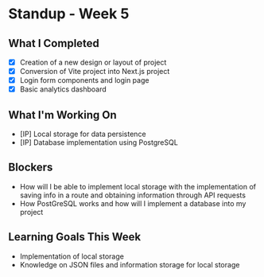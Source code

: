 # Standup - Week 5

## What I Completed

- [x] Creation of a new design or layout of project
- [x] Conversion of Vite project into Next.js project
- [x] Login form components and login page
- [x] Basic analytics dashboard

## What I'm Working On

- [IP] Local storage for data persistence
- [IP] Database implementation using PostgreSQL

## Blockers

- How will I be able to implement local storage with the implementation of saving info in a route and obtaining information through API requests
- How PostGreSQL works and how will I implement a database into my project

## Learning Goals This Week

- Implementation of local storage
- Knowledge on JSON files and information storage for local storage
